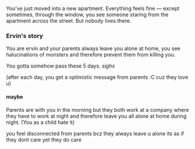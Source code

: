 You’ve just moved into a new apartment. Everything feels fine — except sometimes, through the window, you see someone staring from the apartment across the street. But nobody lives there.


### Ervin's story

You are ervin and your parents always leave you alone at home, you see halucinations of monsters and therefore prevent them from killing you.

You gotta somehow pass these 5 days. 
*sighs*


(after each day, you get a optimistic message from parents :C cuz they love u)


#### maybe
Parents are with you in the morning but they both work at a company where they have to work at night and therefore leave you all alone at home during night.
(You as a child hate it)

you feel disconnected from parents
bcz they always leave u alone
its as if they dont care
yet they do care

